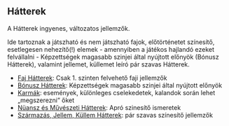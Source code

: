 ## Hátterek

<!-- tag: hatter__fortely -->

A Hátterek ingyenes, változatos jellemzők.

Ide tartoznak a játszható és nem játszható fajok, előtörténetet színesítő, esetlegesen nehezítő(!) elemek - amennyiben a játékos hajlandó ezeket felvállalni - Képzettségek magasabb szinjei által nyújtott előnyök (Bónusz Hátterek), valamint jellemet, küllemet leíró pár szavas Hátterek.

- [Faj Hátterek](041_faj_hatterek.md): Csak 1. szinten felvehető faji jellemzők
- [Bónusz Hátterek](042_bonusz_hatterek.md): Képzettségek magasabb szinjei által nyújtott előnyök
- [Karmák](043_karmak.md): események, különleges cselekedetek, kalandok során lehet „megszerezni” őket
- [Nüansz és Művészeti Hátterek](044_nuansz_hatterek.md): Apró szinesítő ismeretek
- [Származás, Jellem, Küllem Hátterek](045_szarmazas_jellem_kullem_hatterek.md): pár szavas színesítő jellemzők
